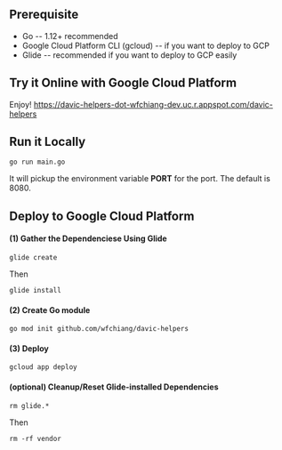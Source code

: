 ## Prerequisite 
* Go -- 1.12+ recommended
* Google Cloud Platform CLI (gcloud) -- if you want to deploy to GCP
* Glide -- recommended if you want to deploy to GCP easily

## Try it Online with Google Cloud Platform 
Enjoy! https://davic-helpers-dot-wfchiang-dev.uc.r.appspot.com/davic-helpers 

## Run it Locally 
```
go run main.go
``` 

It will pickup the environment variable **PORT** for the port. 
The default is 8080.

## Deploy to Google Cloud Platform 
#### (1) Gather the Dependenciese Using Glide 
```
glide create
```

Then 

```
glide install 
```

#### (2) Create Go module 
```
go mod init github.com/wfchiang/davic-helpers
```

#### (3) Deploy 
```
gcloud app deploy
```

#### (optional) Cleanup/Reset Glide-installed Dependencies 
```
rm glide.*
```

Then

```
rm -rf vendor
```